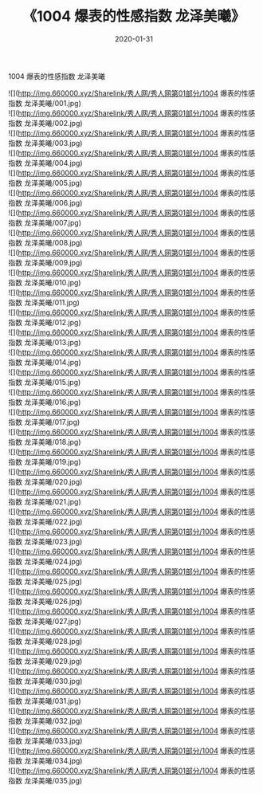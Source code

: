 ﻿---
layout: post
title:  《1004 爆表的性感指数 龙泽美曦》
date:   2020-01-31
img: http://img.660000.xyz/Sharelink/秀人网/秀人网第01部分/1004 爆表的性感指数 龙泽美曦/000.jpg
categories: [美女, 清纯, 唯美]
---

1004 爆表的性感指数 龙泽美曦

  ![](http://img.660000.xyz/Sharelink/秀人网/秀人网第01部分/1004 爆表的性感指数 龙泽美曦/001.jpg) <br> ![](http://img.660000.xyz/Sharelink/秀人网/秀人网第01部分/1004 爆表的性感指数 龙泽美曦/002.jpg) <br> ![](http://img.660000.xyz/Sharelink/秀人网/秀人网第01部分/1004 爆表的性感指数 龙泽美曦/003.jpg) <br> ![](http://img.660000.xyz/Sharelink/秀人网/秀人网第01部分/1004 爆表的性感指数 龙泽美曦/004.jpg) <br> ![](http://img.660000.xyz/Sharelink/秀人网/秀人网第01部分/1004 爆表的性感指数 龙泽美曦/005.jpg) <br> ![](http://img.660000.xyz/Sharelink/秀人网/秀人网第01部分/1004 爆表的性感指数 龙泽美曦/006.jpg) <br> ![](http://img.660000.xyz/Sharelink/秀人网/秀人网第01部分/1004 爆表的性感指数 龙泽美曦/007.jpg) <br> ![](http://img.660000.xyz/Sharelink/秀人网/秀人网第01部分/1004 爆表的性感指数 龙泽美曦/008.jpg) <br> ![](http://img.660000.xyz/Sharelink/秀人网/秀人网第01部分/1004 爆表的性感指数 龙泽美曦/009.jpg) <br> ![](http://img.660000.xyz/Sharelink/秀人网/秀人网第01部分/1004 爆表的性感指数 龙泽美曦/010.jpg) <br> ![](http://img.660000.xyz/Sharelink/秀人网/秀人网第01部分/1004 爆表的性感指数 龙泽美曦/011.jpg) <br> ![](http://img.660000.xyz/Sharelink/秀人网/秀人网第01部分/1004 爆表的性感指数 龙泽美曦/012.jpg) <br> ![](http://img.660000.xyz/Sharelink/秀人网/秀人网第01部分/1004 爆表的性感指数 龙泽美曦/013.jpg) <br> ![](http://img.660000.xyz/Sharelink/秀人网/秀人网第01部分/1004 爆表的性感指数 龙泽美曦/014.jpg) <br> ![](http://img.660000.xyz/Sharelink/秀人网/秀人网第01部分/1004 爆表的性感指数 龙泽美曦/015.jpg) <br> ![](http://img.660000.xyz/Sharelink/秀人网/秀人网第01部分/1004 爆表的性感指数 龙泽美曦/016.jpg) <br> ![](http://img.660000.xyz/Sharelink/秀人网/秀人网第01部分/1004 爆表的性感指数 龙泽美曦/017.jpg) <br> ![](http://img.660000.xyz/Sharelink/秀人网/秀人网第01部分/1004 爆表的性感指数 龙泽美曦/018.jpg) <br> ![](http://img.660000.xyz/Sharelink/秀人网/秀人网第01部分/1004 爆表的性感指数 龙泽美曦/019.jpg) <br> ![](http://img.660000.xyz/Sharelink/秀人网/秀人网第01部分/1004 爆表的性感指数 龙泽美曦/020.jpg) <br> ![](http://img.660000.xyz/Sharelink/秀人网/秀人网第01部分/1004 爆表的性感指数 龙泽美曦/021.jpg) <br> ![](http://img.660000.xyz/Sharelink/秀人网/秀人网第01部分/1004 爆表的性感指数 龙泽美曦/022.jpg) <br> ![](http://img.660000.xyz/Sharelink/秀人网/秀人网第01部分/1004 爆表的性感指数 龙泽美曦/023.jpg) <br> ![](http://img.660000.xyz/Sharelink/秀人网/秀人网第01部分/1004 爆表的性感指数 龙泽美曦/024.jpg) <br> ![](http://img.660000.xyz/Sharelink/秀人网/秀人网第01部分/1004 爆表的性感指数 龙泽美曦/025.jpg) <br> ![](http://img.660000.xyz/Sharelink/秀人网/秀人网第01部分/1004 爆表的性感指数 龙泽美曦/026.jpg) <br> ![](http://img.660000.xyz/Sharelink/秀人网/秀人网第01部分/1004 爆表的性感指数 龙泽美曦/027.jpg) <br> ![](http://img.660000.xyz/Sharelink/秀人网/秀人网第01部分/1004 爆表的性感指数 龙泽美曦/028.jpg) <br> ![](http://img.660000.xyz/Sharelink/秀人网/秀人网第01部分/1004 爆表的性感指数 龙泽美曦/029.jpg) <br> ![](http://img.660000.xyz/Sharelink/秀人网/秀人网第01部分/1004 爆表的性感指数 龙泽美曦/030.jpg) <br> ![](http://img.660000.xyz/Sharelink/秀人网/秀人网第01部分/1004 爆表的性感指数 龙泽美曦/031.jpg) <br> ![](http://img.660000.xyz/Sharelink/秀人网/秀人网第01部分/1004 爆表的性感指数 龙泽美曦/032.jpg) <br> ![](http://img.660000.xyz/Sharelink/秀人网/秀人网第01部分/1004 爆表的性感指数 龙泽美曦/033.jpg) <br> ![](http://img.660000.xyz/Sharelink/秀人网/秀人网第01部分/1004 爆表的性感指数 龙泽美曦/034.jpg) <br> ![](http://img.660000.xyz/Sharelink/秀人网/秀人网第01部分/1004 爆表的性感指数 龙泽美曦/035.jpg) <br>